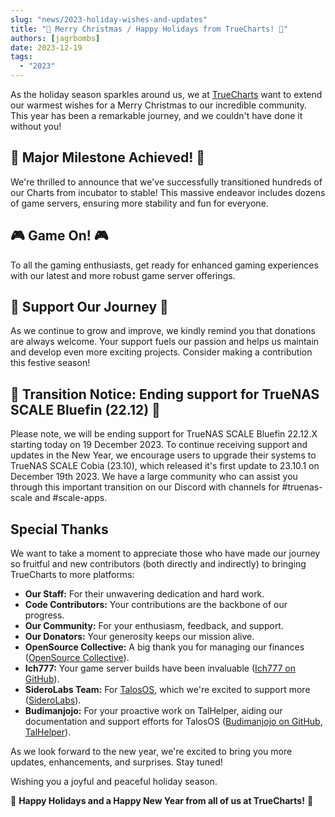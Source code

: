 ```yaml
---
slug: "news/2023-holiday-wishes-and-updates"
title: "🎄 Merry Christmas / Happy Holidays from TrueCharts! 🎄"
authors: [jagrbombs]
date: 2023-12-19
tags:
  - "2023"
---
```


As the holiday season sparkles around us, we at [TrueCharts](https://truecharts.org) want to extend our warmest wishes for a Merry Christmas to our incredible community. This year has been a remarkable journey, and we couldn't have done it without you!

## 🚀 Major Milestone Achieved! 🚀

We're thrilled to announce that we've successfully transitioned hundreds of our Charts from incubator to stable! This massive endeavor includes dozens of game servers, ensuring more stability and fun for everyone.

## 🎮 Game On! 🎮

To all the gaming enthusiasts, get ready for enhanced gaming experiences with our latest and more robust game server offerings.

## 🙏 Support Our Journey 🙏

As we continue to grow and improve, we kindly remind you that donations are always welcome. Your support fuels our passion and helps us maintain and develop even more exciting projects. Consider making a contribution this festive season!

## 🚨 Transition Notice: Ending support for TrueNAS SCALE Bluefin (22.12) 🚨

Please note, we will be ending support for TrueNAS SCALE Bluefin 22.12.X starting today on 19 December 2023. To continue receiving support and updates in the New Year, we encourage users to upgrade their systems to TrueNAS SCALE Cobia (23.10), which released it's first update to 23.10.1 on December 19th 2023. We have a large community who can assist you through this important transition on our Discord with channels for #truenas-scale and #scale-apps.

## Special Thanks

We want to take a moment to appreciate those who have made our journey so fruitful and new contributors (both directly and indirectly) to bringing TrueCharts to more platforms:

- **Our Staff:** For their unwavering dedication and hard work.
- **Code Contributors:** Your contributions are the backbone of our progress.
- **Our Community:** For your enthusiasm, feedback, and support.
- **Our Donators:** Your generosity keeps our mission alive.
- **OpenSource Collective:** A big thank you for managing our finances ([OpenSource Collective](https://www.oscollective.org/)).
- **Ich777:** Your game server builds have been invaluable ([Ich777 on GitHub](https://github.com/ich777)).
- **SideroLabs Team:** For [TalosOS](https://www.talos.dev/), which we're excited to support more ([SideroLabs](https://www.siderolabs.com/)).
- **Budimanjojo:** For your proactive work on TalHelper, aiding our documentation and support efforts for TalosOS ([Budimanjojo on GitHub](https://github.com/budimanjojo), [TalHelper](https://budimanjojo.github.io/talhelper/latest/)).

As we look forward to the new year, we're excited to bring you more updates, enhancements, and surprises. Stay tuned!

Wishing you a joyful and peaceful holiday season.

🌟 **Happy Holidays and a Happy New Year from all of us at TrueCharts!** 🌟
